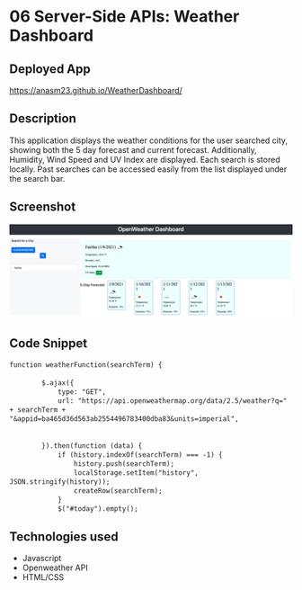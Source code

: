 # 06 Server-Side APIs: Weather Dashboard

## Deployed App
https://anasm23.github.io/WeatherDashboard/

## Description
This application displays the weather conditions for the user searched city, showing both the 5 day forecast and current forecast. Additionally, Humidity, Wind Speed and UV Index are displayed. Each search is stored locally. Past searches can be accessed easily from the list displayed under the search bar. 


## Screenshot
<img src="./Assets/Screenshot.png">

## Code Snippet
```
function weatherFunction(searchTerm) {

        $.ajax({
            type: "GET",
            url: "https://api.openweathermap.org/data/2.5/weather?q=" + searchTerm + "&appid=ba465d36d563ab2554496783400dba83&units=imperial",


        }).then(function (data) {
            if (history.indexOf(searchTerm) === -1) {
                history.push(searchTerm);
                localStorage.setItem("history", JSON.stringify(history));
                createRow(searchTerm);
            }
            $("#today").empty();
```


## Technologies used
* Javascript
* Openweather API
* HTML/CSS

